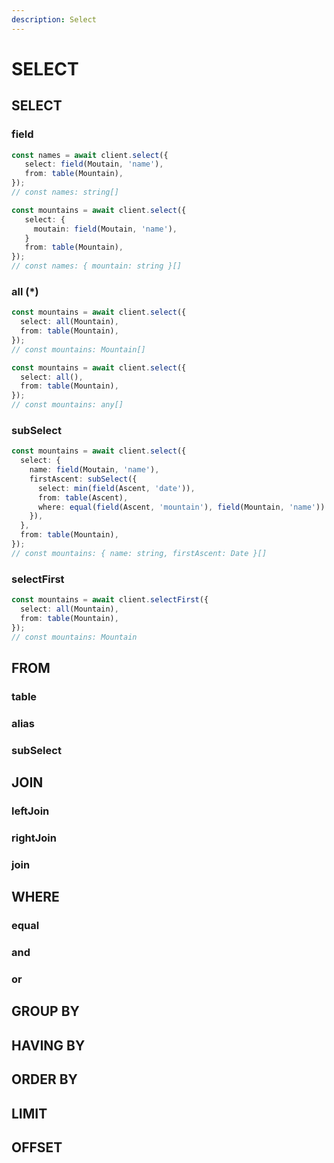 ```yaml
---
description: Select
---
```


# SELECT

## SELECT

### field

```typescript
const names = await client.select({
   select: field(Moutain, 'name'),
   from: table(Mountain),
});
// const names: string[]
```

```typescript
const mountains = await client.select({
   select: { 
     moutain: field(Moutain, 'name'),
   }
   from: table(Mountain),
});
// const names: { mountain: string }[]
```

### all (\*)

```typescript
const mountains = await client.select({
  select: all(Mountain),
  from: table(Mountain),
});
// const mountains: Mountain[]
```

```typescript
const mountains = await client.select({
  select: all(),
  from: table(Mountain),
});
// const mountains: any[]
```

### subSelect

```typescript
const mountains = await client.select({
  select: {
    name: field(Moutain, 'name'),
    firstAscent: subSelect({
      select: min(field(Ascent, 'date')),
      from: table(Ascent),
      where: equal(field(Ascent, 'mountain'), field(Mountain, 'name'))
    }),
  },
  from: table(Mountain),
});
// const mountains: { name: string, firstAscent: Date }[]
```

### selectFirst

```typescript
const mountains = await client.selectFirst({
  select: all(Mountain),
  from: table(Mountain),
});
// const mountains: Mountain
```

## FROM

### table

### alias

### subSelect

## JOIN

### leftJoin

### rightJoin

### join

## WHERE

### equal

### and

### or



## GROUP BY

## HAVING BY

## ORDER BY

## LIMIT

## OFFSET
